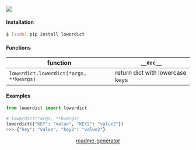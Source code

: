 <!--
https://pypi.org/project/readme-generator/
-->

[![](https://img.shields.io/pypi/pyversions/lowerdict.svg?longCache=True)](https://pypi.org/project/lowerdict/)

#### Installation
```bash
$ [sudo] pip install lowerdict
```

#### Functions
function|`__doc__`
-|-
`lowerdict.lowerdict(*args, **kwargs)` |return dict with lowercase keys

#### Examples
```python
from lowerdict import lowerdict

# lowerdict(*args, **kwargs)
lowerdict({"KEY": "value", "KEY2": "value2"})
>>> {"key": "value", "key2": "value2"}
```

<p align="center">
    <a href="https://pypi.org/project/readme-generator/">readme-generator</a>
</p>
